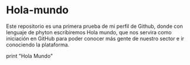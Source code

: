 # Hola-mundo
Este repositorio es una primera prueba de mi perfil de Github, donde con lenguaje de phyton escribiremos Hola mundo, que nos servira como iniciación en GitHub para poder conocer más gente de nuestro sector e ir conociendo la plataforma.

print "Hola Mundo"
